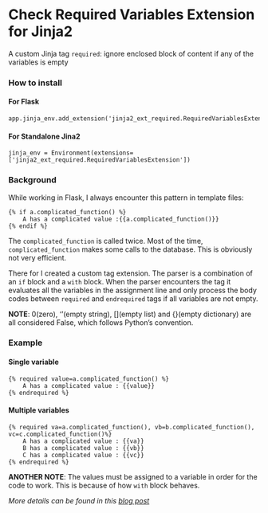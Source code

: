 # Check Required Variables Extension for Jinja2
A custom Jinja tag `required`: ignore enclosed block of content if any of the variables is empty


### How to install

#### For Flask

    app.jinja_env.add_extension('jinja2_ext_required.RequiredVariablesExtension')

#### For Standalone Jina2
    
    jinja_env = Environment(extensions=['jinja2_ext_required.RequiredVariablesExtension'])

### Background

While working in Flask, I always encounter this pattern in template files:

    {% if a.complicated_function() %}
        A has a complicated value :{{a.complicated_function()}}
    {% endif %}

The `complicated_function` is called twice. Most of the time, `complicated_function` makes some calls to the database. This is obviously not very efficient. 

There for I created a custom tag extension. The parser is a combination of an `if` block and a `with` block. When the parser encounters the tag it evaluates all the variables in the assignment line and only process the body codes between `required` and `endrequired` tags if all variables are not empty.

**NOTE**: 0(zero), ‘’(empty string), [](empty list) and {}(empty dictionary) are all considered False, which follows Python’s convention.


### Example

#### Single variable
    {% required value=a.complicated_function() %}
        A has a complicated value : {{value}}
    {% endrequired %}

#### Multiple variables
    {% required va=a.complicated_function(), vb=b.complicated_function(), vc=c.complicated_function()%}
        A has a complicated value : {{va}}
        B has a complicated value : {{vb}}    
        C has a complicated value : {{vc}}
    {% endrequired %}

**ANOTHER NOTE**: The values must be assigned to a variable in order for the code to work. This is because of how `with` block behaves. 

*More details can be found in this [blog post](https://medium.com/p/f8eed5fe3ef5/)* 